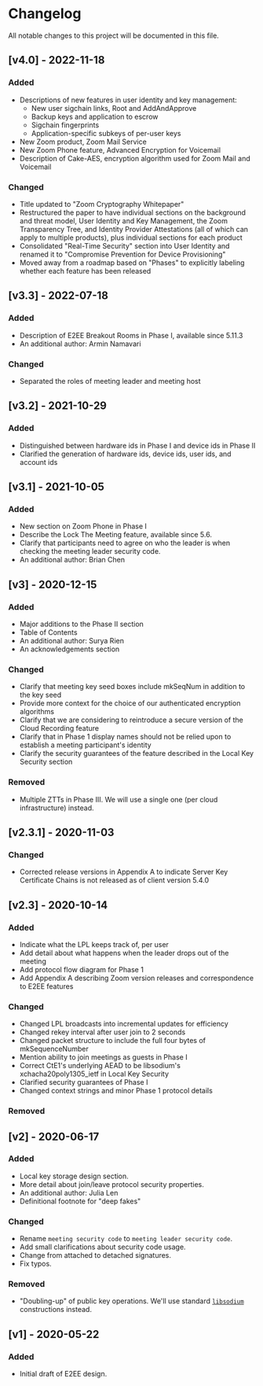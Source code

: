 # Changelog
All notable changes to this project will be documented in this file.

## [v4.0] - 2022-11-18
### Added
- Descriptions of new features in user identity and key management:
  - New user sigchain links, Root and AddAndApprove
  - Backup keys and application to escrow
  - Sigchain fingerprints
  - Application-specific subkeys of per-user keys
- New Zoom product, Zoom Mail Service
- New Zoom Phone feature, Advanced Encryption for Voicemail
- Description of Cake-AES, encryption algorithm used for Zoom Mail and Voicemail

### Changed
- Title updated to "Zoom Cryptography Whitepaper"
- Restructured the paper to have individual sections on the background and threat model, User
  Identity and Key Management, the Zoom Transparency Tree, and Identity Provider Attestations (all
  of which can apply to multiple products), plus individual sections for each product
- Consolidated "Real-Time Security" section into User Identity and renamed it to "Compromise
  Prevention for Device Provisioning"
- Moved away from a roadmap based on "Phases" to explicitly labeling whether each feature has been
  released

## [v3.3] - 2022-07-18
### Added
- Description of E2EE Breakout Rooms in Phase I, available since 5.11.3
- An additional author: Armin Namavari
### Changed
- Separated the roles of meeting leader and meeting host

## [v3.2] - 2021-10-29
### Added
- Distinguished between hardware ids in Phase I and device ids in Phase II
- Clarified the generation of hardware ids, device ids, user ids, and account ids

## [v3.1] - 2021-10-05
### Added
- New section on Zoom Phone in Phase I
- Describe the Lock The Meeting feature, available since 5.6.
- Clarify that participants need to agree on who the leader is when checking the meeting leader
  security code.
- An additional author: Brian Chen

## [v3] - 2020-12-15
### Added
- Major additions to the Phase II section
- Table of Contents
- An additional author: Surya Rien
- An acknowledgements section
### Changed
- Clarify that meeting key seed boxes include mkSeqNum in addition to the key seed
- Provide more context for the choice of our authenticated encryption algorithms
- Clarify that we are considering to reintroduce a secure version of the Cloud Recording feature
- Clarify that in Phase 1 display names should not be relied upon to establish a meeting
  participant's identity
- Clarify the security guarantees of the feature described in the Local Key Security section
### Removed
- Multiple ZTTs in Phase III. We will use a single one (per cloud infrastructure) instead.

## [v2.3.1] - 2020-11-03
### Changed
- Corrected release versions in Appendix A to indicate Server Key Certificate Chains is not released
  as of client version 5.4.0

## [v2.3] - 2020-10-14
### Added
- Indicate what the LPL keeps track of, per user
- Add detail about what happens when the leader drops out of the meeting
- Add protocol flow diagram for Phase 1
- Add Appendix A describing Zoom version releases and correspondence to E2EE features

### Changed
- Changed LPL broadcasts into incremental updates for efficiency
- Changed rekey interval after user join to 2 seconds
- Changed packet structure to include the full four bytes of mkSequenceNumber
- Mention ability to join meetings as guests in Phase I
- Correct CtE1's underlying AEAD to be libsodium's xchacha20poly1305_ietf in Local Key Security
- Clarified security guarantees of Phase I
- Changed context strings and minor Phase 1 protocol details

### Removed

## [v2] - 2020-06-17
### Added
- Local key storage design section.
- More detail about join/leave protocol security properties.
- An additional author: Julia Len
- Definitional footnote for "deep fakes"

### Changed
- Rename `meeting security code` to `meeting leader security code`.
- Add small clarifications about security code usage.
- Change from attached to detached signatures.
- Fix typos.

### Removed
- "Doubling-up" of public key operations. We'll use standard
  [`libsodium`](https://github.com/jedisct1/libsodium) constructions instead.

## [v1] - 2020-05-22
### Added
- Initial draft of E2EE design.
